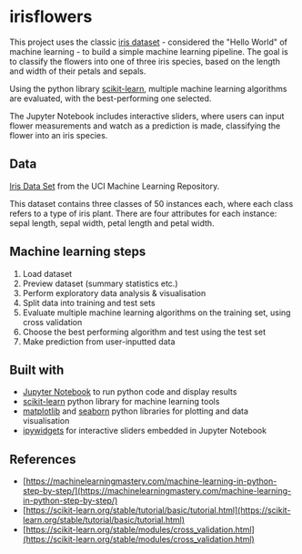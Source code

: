 # irisflowers
This project uses the classic [iris dataset](https://archive.ics.uci.edu/ml/datasets/iris) - considered the "Hello World" of machine learning - to build a simple machine learning pipeline. The goal is to classify the flowers into one of three iris species, based on the length and width of their petals and sepals.

Using the python library [scikit-learn](https://scikit-learn.org/stable/index.html), multiple machine learning algorithms are evaluated, with the best-performing one selected.

The Jupyter Notebook includes interactive sliders, where users can input flower measurements and watch as a prediction is made, classifying the flower into an iris species.

## Data
[Iris Data Set](https://archive.ics.uci.edu/ml/datasets/iris) from the UCI Machine Learning Repository.

This dataset contains three classes of 50 instances each, where each class refers to a type of iris plant. There are four attributes for each instance: sepal length, sepal width, petal length and petal width.

## Machine learning steps
1. Load dataset
2. Preview dataset (summary statistics etc.)
3. Perform exploratory data analysis & visualisation
4. Split data into training and test sets
5. Evaluate multiple machine learning algorithms on the training set, using cross validation
6. Choose the best performing algorithm and test using the test set
7. Make prediction from user-inputted data

## Built with
- [Jupyter Notebook](https://jupyter.org/) to run python code and display results
- [scikit-learn](https://scikit-learn.org/stable/index.html) python library for machine learning tools
- [matplotlib](https://matplotlib.org/) and [seaborn](https://seaborn.pydata.org/) python libraries for plotting and data visualisation
- [ipywidgets](https://ipywidgets.readthedocs.io/en/stable/index.html) for interactive sliders embedded in Jupyter Notebook 

## References
- [https://machinelearningmastery.com/machine-learning-in-python-step-by-step/](https://machinelearningmastery.com/machine-learning-in-python-step-by-step/)
- [https://scikit-learn.org/stable/tutorial/basic/tutorial.html](https://scikit-learn.org/stable/tutorial/basic/tutorial.html)
- [https://scikit-learn.org/stable/modules/cross_validation.html](https://scikit-learn.org/stable/modules/cross_validation.html)